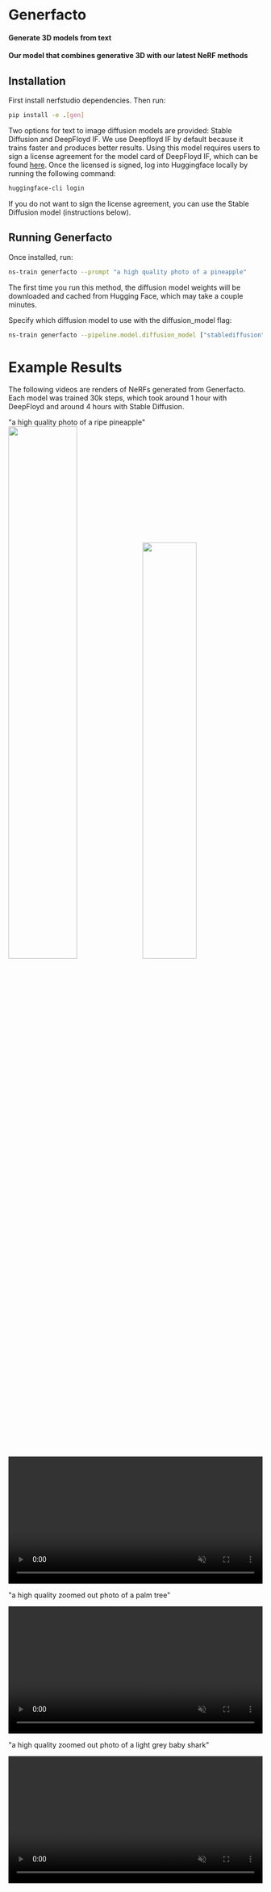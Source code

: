 # Generfacto

<h4>Generate 3D models from text</h4>

**Our model that combines generative 3D with our latest NeRF methods**

## Installation

First install nerfstudio dependencies. Then run:

```bash
pip install -e .[gen]
```

Two options for text to image diffusion models are provided: Stable Diffusion and DeepFloyd IF.
We use Deepfloyd IF by default because it trains faster and produces better results. Using this model requires users to sign a license agreement for the model card of DeepFloyd IF, which can be found [here](https://huggingface.co/DeepFloyd/IF-I-XL-v1.0). Once the licensed is signed, log into Huggingface locally by running the following command:

```bash
huggingface-cli login
```

If you do not want to sign the license agreement, you can use the Stable Diffusion model (instructions below).

## Running Generfacto

Once installed, run:

```bash
ns-train generfacto --prompt "a high quality photo of a pineapple"
```

The first time you run this method, the diffusion model weights will be downloaded and cached
from Hugging Face, which may take a couple minutes.

Specify which diffusion model to use with the diffusion_model flag:

```bash
ns-train generfacto --pipeline.model.diffusion_model ["stablediffusion", "deepfloyd"]
```

# Example Results

The following videos are renders of NeRFs generated from Generfacto. Each model was trained 30k steps, which took around 1 hour with DeepFloyd
and around 4 hours with Stable Diffusion.

"a high quality photo of a ripe pineapple"
<img src="https://user-images.githubusercontent.com/3310961/194017985-ade69503-9d68-46a2-b518-2db1a012f090.gif" width="52%"/> <img src="https://user-images.githubusercontent.com/3310961/194020648-7e5f380c-15ca-461d-8c1c-20beb586defe.gif" width="46%"/>

<video id="idu" muted autoplay playsinline loop controls width="100%">
    <source id="mp4" src="https://user-images.githubusercontent.com/19509183/246646597-407ff7c8-7106-4835-acf3-c2f8188bbd1d.mp4" type="video/mp4">
</video>

"a high quality zoomed out photo of a palm tree"

<video id="idu" muted autoplay playsinline loop controls width="100%">
    <source id="mp4" src="https://user-images.githubusercontent.com/19509183/246646597-407ff7c8-7106-4835-acf3-c2f8188bbd1d.mp4" type="video/mp4">
</video>

"a high quality zoomed out photo of a light grey baby shark"

<video id="idu" muted autoplay playsinline loop controls width="100%">
    <source id="mp4" src="https://user-images.githubusercontent.com/19509183/246646597-407ff7c8-7106-4835-acf3-c2f8188bbd1d.mp4" type="video/mp4">
</video>
